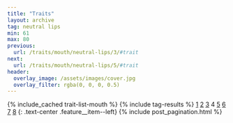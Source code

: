 ```yaml
---
title: "Traits"
layout: archive
tag: neutral lips
min: 61
max: 80
previous:
  url: /traits/mouth/neutral-lips/3/#trait
next:
  url: /traits/mouth/neutral-lips/5/#trait
header:
  overlay_image: /assets/images/cover.jpg
  overlay_filter: rgba(0, 0, 0, 0.5)
---
```

{% include_cached trait-list-mouth %}
{% include tag-results %}
[1](/traits/mouth/neutral-lips/1/#trait) [2](/traits/mouth/neutral-lips/2/#trait) [3](/traits/mouth/neutral-lips/3/#trait) 4 [5](/traits/mouth/neutral-lips/5/#trait) [6](/traits/mouth/neutral-lips/6/#trait) [7](/traits/mouth/neutral-lips/7/#trait) [8](/traits/mouth/neutral-lips/8/#trait) 
{: .text-center .feature__item--left}
{% include post_pagination.html %}
